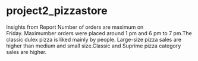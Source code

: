 # project2_pizzastore
Insights from Report
Number of orders are maximum on Friday. Maximumber orders were placed around 1 pm and 6 pm to 7 pm.The classic dulex pizza is liked mainly by people. Large-size pizza sales are higher than medium and small size.Classic and Suprime pizza category sales are higher.
